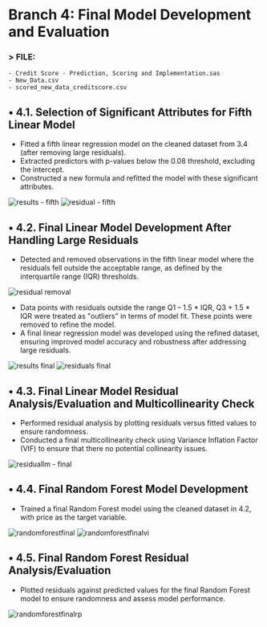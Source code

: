 # Branch 4: Final Model Development and Evaluation

### > FILE: 
    - Credit Score - Prediction, Scoring and Implementation.sas
    - New_Data.csv
    - scored_new_data_creditscore.csv

## •	4.1. Selection of Significant Attributes for Fifth Linear Model
- Fitted a fifth linear regression model on the cleaned dataset from 3.4 (after removing large residuals).
- Extracted predictors with p-values below the 0.08 threshold, excluding the intercept.
- Constructed a new formula and refitted the model with these significant attributes.

![results - fifth](https://github.com/user-attachments/assets/96253a5f-524e-4be9-bd06-b1df78d7479b)
![residual - fifth](https://github.com/user-attachments/assets/46075474-9516-41c4-bc01-17d43fbd3c38)


## •	4.2. Final Linear Model Development After Handling Large Residuals
- Detected and removed observations in the fifth linear model where the residuals fell outside the acceptable range, as defined by the interquartile range (IQR) thresholds.

![residual removal](https://github.com/user-attachments/assets/c9dde6b0-e482-4747-9ff6-aa08d9d70151)

  
- Data points with residuals outside the range Q1 – 1.5 * IQR, Q3 + 1.5 * IQR were treated as "outliers" in terms of model fit. These points were removed to refine the model.
- A final linear regression model was developed using the refined dataset, ensuring improved model accuracy and robustness after addressing large residuals.

![results final](https://github.com/user-attachments/assets/5d13f4a7-c89c-482e-bb4d-ae05ec5177e1)
![residuals final](https://github.com/user-attachments/assets/5fb8c4d2-5e02-4296-8690-fabfd50c5b40)

## •	4.3. Final Linear Model Residual Analysis/Evaluation and Multicollinearity Check
- Performed residual analysis by plotting residuals versus fitted values to ensure randomness.
- Conducted a final multicollinearity check using Variance Inflation Factor (VIF) to ensure that there no potential collinearity issues.

![residuallm - final](https://github.com/user-attachments/assets/284f11e2-a5bc-44d1-921e-00b8cc7a20d2)

## •	4.4. Final Random Forest Model Development
- Trained a final Random Forest model using the cleaned dataset in 4.2, with price as the target variable.

![randomforestfinal](https://github.com/user-attachments/assets/182fb14d-f5dd-437d-9c08-463dfd0e4155)
![randomforestfinalvi](https://github.com/user-attachments/assets/02feeb18-5185-466d-a2a6-97135db7e433)

## •	4.5. Final Random Forest Residual Analysis/Evaluation
- Plotted residuals against predicted values for the final Random Forest model to ensure randomness and assess model performance.

![randomforestfinalrp](https://github.com/user-attachments/assets/01e1be65-9c44-44fb-9cc2-f4db662b63a8)
